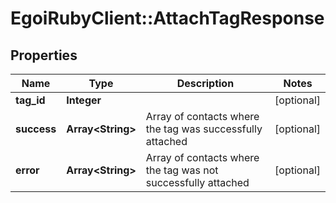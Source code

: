 # EgoiRubyClient::AttachTagResponse

## Properties
Name | Type | Description | Notes
------------ | ------------- | ------------- | -------------
**tag_id** | **Integer** |  | [optional] 
**success** | **Array&lt;String&gt;** | Array of contacts where the tag was successfully attached | [optional] 
**error** | **Array&lt;String&gt;** | Array of contacts where the tag was not successfully attached | [optional] 


